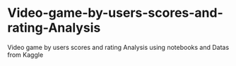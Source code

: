 # Video-game-by-users-scores-and-rating-Analysis
Video game by users scores and rating Analysis using notebooks and Datas from Kaggle
